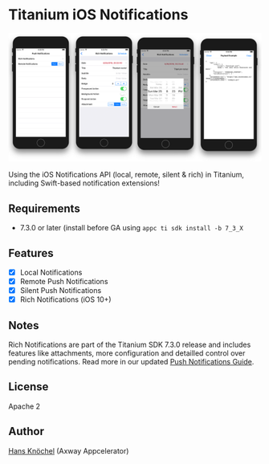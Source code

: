 # Titanium iOS Notifications

<img src="./screenshot.png" alt="Titanium iOS Notifications" width="900" />

Using the iOS Notifications API (local, remote, silent & rich) in Titanium, including Swift-based notification extensions!

## Requirements

- 7.3.0 or later (install before GA using `appc ti sdk install -b 7_3_X`

## Features

- [x] Local Notifications
- [x] Remote Push Notifications
- [x] Silent Push Notifications
- [x] Rich Notifications (iOS 10+)

## Notes

Rich Notifications are part of the Titanium SDK 7.3.0 release and includes features like attachments, more configuration
and detailled control over pending notifications. Read more in our updated [Push Notifications Guide](https://wiki.appcelerator.org/display/guides2/Sending+and+Scheduling+Push+Notifications#SendingandSchedulingPushNotifications-RichNotifications(iOS10andlater)).

## License

Apache 2

## Author

[Hans Knöchel](https://github.com/hansemannn) (Axway Appcelerator)
